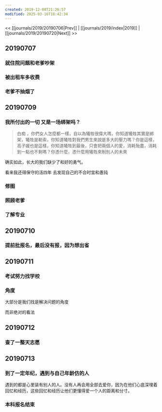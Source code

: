 ```yaml
---
created: 2019-12-08T21:26:57
modified: 2025-03-16T18:42:34
---
```


<< [[journals/2019/20190706|Prev]] | [[journals/2019/index|2019]] | [[journals/2019/20190720|Next]] >>

## 20190707
### 就住院问题和老爹吵架

### 被出租车多收费
### 老爹不抽烟了

## 20190709

### 我所付出的一切 又是一场绑架吗？

> 白痴 ，你們女人怎麼都一樣，自以為犧牲很偉大嗎，你知道犧牲其實是綁架，犧牲是勒索，你知道犧牲對我們男生來說是多大的壓力嗎？你是這樣，高子媛也是這樣，你知道犧牲到最後，只會把兩個人的愛，消耗殆盡，消耗到一點也不剩嗎？你憑什麼，憑什麼用犧牲來制別人的未來

确实如此，长大的我们缺少了和好的勇气。

看来我还得保守的活四年 去发现自己的不合时宜和愚钝

### 修图
### 照顾老爹
### 了解专业

## 20190710

### 提前批报名，最后没有报，因为想出省

## 20190711

### 考试努力找学校
### 角度

大部分是我们找是解决问题的角度

而非绝对的看法

## 20190712

### 查了一整天志愿
## 20190713

### 到了一定年纪，遇到与自己年龄仿的人

遇到的都是心里装有别人的人。没有人再会用全部去爱你，因为在他们心底深埋着回忆和经历，这些回忆和经历让他们更懂得爱一个人的距离和分寸。

### 本科报名结束
